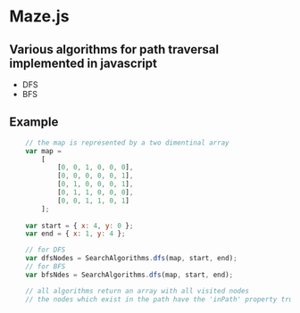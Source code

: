 # Maze.js

## Various algorithms for path traversal implemented in javascript

* DFS
* BFS

## Example

```javascript
    // the map is represented by a two dimentinal array
    var map = 
        [
            [0, 0, 1, 0, 0, 0],
            [0, 0, 0, 0, 0, 1],
            [0, 1, 0, 0, 0, 1],
            [0, 1, 1, 0, 0, 0],
            [0, 0, 1, 1, 0, 1]
        ];
        
    var start = { x: 4, y: 0 };
    var end = { x: 1, y: 4 };

    // for DFS
    var dfsNodes = SearchAlgorithms.dfs(map, start, end);
    // for BFS
    var bfsNdes = SearchAlgorithms.dfs(map, start, end);

    // all algorithms return an array with all visited nodes
    // the nodes which exist in the path have the 'inPath' property true
```